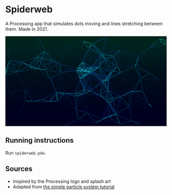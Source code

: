 # Spiderweb

A Processing app that simulates dots moving and lines stretching between them. Made in 2021.

![spiderweb](./image.png)

## Running instructions

Run `spiderweb.pde`.

## Sources

- Inspired by the Processing logo and splash art
- Adapted from [the simple particle system tutorial](https://processing.org/examples/simpleparticlesystem.html)

